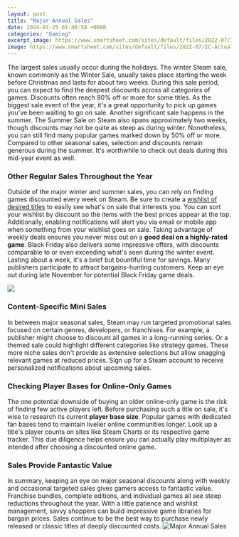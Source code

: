 ```yaml
---
layout: post
title: "Major Annual Sales"
date: 2024-01-25 01:40:58 +0000
categories: "Gaming"
excerpt_image: https://www.smartsheet.com/sites/default/files/2022-07/IC-Actual-versus-Quota-Annual-Sales-Report-Sample.png
image: https://www.smartsheet.com/sites/default/files/2022-07/IC-Actual-versus-Quota-Annual-Sales-Report-Sample.png
---
```


The largest sales usually occur during the holidays. The winter Steam sale, known commonly as the Winter Sale, usually takes place starting the week before Christmas and lasts for about two weeks. During this sale period, you can expect to find the deepest discounts across all categories of games. Discounts often reach 80% off or more for some titles. As the biggest sale event of the year, it's a great opportunity to pick up games you've been waiting to go on sale. 
Another significant sale happens in the summer. The Summer Sale on Steam also spans approximately two weeks, though discounts may not be quite as steep as during winter. Nonetheless, you can still find many popular games marked down by 50% off or more. Compared to other seasonal sales, selection and discounts remain generous during the summer. It's worthwhile to check out deals during this mid-year event as well.
### Other Regular Sales Throughout the Year
Outside of the major winter and summer sales, you can rely on finding games discounted every week on Steam. Be sure to create a [wishlist of desired titles](https://store.fi.io.vn/cute-axolotl-funny-i-axolotl-questions-salamander-265/women&) to easily see what's on sale that interests you. You can sort your wishlist by discount so the items with the best prices appear at the top. Additionally, enabling notifications will alert you via email or mobile app when something from your wishlist goes on sale. Taking advantage of weekly deals ensures you never miss out on a **good deal on a highly-rated game**. 
Black Friday also delivers some impressive offers, with discounts comparable to or even exceeding what's seen during the winter event. Lasting about a week, it's a brief but bountiful time for savings. Many publishers participate to attract bargains-hunting customers. Keep an eye out during late November for potential Black Friday game deals.

![](https://newdocer.cache.wpscdn.com/photo/20191028/5974e00cef1c485ba35b6ce967b04748.jpg)
### Content-Specific Mini Sales
In between major seasonal sales, Steam may run targeted promotional sales focused on certain genres, developers, or franchises. For example, a publisher might choose to discount all games in a long-running series. Or a themed sale could highlight different categories like strategy games. These more niche sales don't provide as extensive selections but allow snagging relevant games at reduced prices. Sign up for a Steam account to receive personalized notifications about upcoming sales.
### Checking Player Bases for Online-Only Games
The one potential downside of buying an older online-only game is the risk of finding few active players left. Before purchasing such a title on sale, it's wise to research its current **player base size**. Popular games with dedicated fan bases tend to maintain livelier online communities longer. Look up a title's player counts on sites like Steam Charts or its respective game tracker. This due diligence helps ensure you can actually play multiplayer as intended after choosing a discounted online game.
### Sales Provide Fantastic Value 
In summary, keeping an eye on major seasonal discounts along with weekly and occasional targeted sales gives gamers access to fantastic value. Franchise bundles, complete editions, and individual games all see steep reductions throughout the year. With a little patience and wishlist management, savvy shoppers can build impressive game libraries for bargain prices. Sales continue to be the best way to purchase newly released or classic titles at deeply discounted costs.
![Major Annual Sales](https://www.smartsheet.com/sites/default/files/2022-07/IC-Actual-versus-Quota-Annual-Sales-Report-Sample.png)